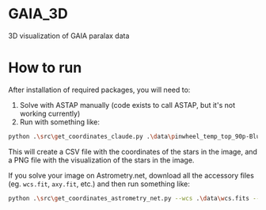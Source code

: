 # GAIA_3D
3D visualization of GAIA paralax data

# How to run
After installation of required packages, you will need to:
1. Solve with ASTAP manually (code exists to call ASTAP, but it's not working currently)
2. Run with something like:
```bash
python .\src\get_coordinates_claude.py .\data\pinwheel_temp_top_90p-Blue-session_1.fits -o .\data\test_stack.csv -v --viz-output .\data\test_viz_stack.png -d --astap "C:\Program Files\astap\astap.exe"
```
This will create a CSV file with the coordinates of the stars in the image, and a PNG file with the visualization of the stars in the image. 

If you solve your image on Astrometry.net, download all the accessory files (eg. `wcs.fit`, `axy.fit`, etc.) and 
then run something like:
```bash
python .\src\get_coordinates_astrometry_net.py --wcs .\data\wcs.fits --fits .\data\new-image.fits --image-radec .\data\image-radec.fits --axy .\data\axy.fits --output .\data\test_astrometry.csv -v --viz-output .\data\test_astrometry.png -d
```